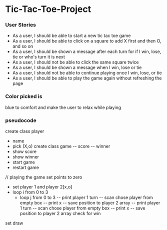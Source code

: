 # Tic-Tac-Toe-Project
### User Stories

- As a user, I should be able to start a new tic tac toe game
- As a user, I should be able to click on a square to add X first and then O, and so on
- As a user, I should be shown a message after each turn for if I win, lose, tie or who's turn it is next
- As a user, I should not be able to click the same square twice
- As a user, I should be shown a message when I win, lose or tie
- As a user, I should not be able to continue playing once I win, lose, or tie
- As a user, I should be able to play the game again without refreshing the page

### Color picked is 
blue to comfort and make the user to relax while playing 
### pseudocode
create class player
- name
- pick (X,o)
create class game
-- score
-- winner
- show score
- show winner
- start game
- restart game

// playing the game
set points to zero
- set player 1 and player 2[x,o]
- loop i from 0 to 3
  - loop j from 0 to 3
    -- print player 1 turn
    -- scan chose player from empty box
    -- print x
    -- save position to player 2 array
     -- print player 1 turn
    -- scan chose player from empty box
    -- print x
    -- save position to player 2 array
check for win
 
set  draw


